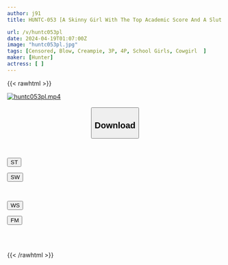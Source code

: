 ```yaml
---
author: j91
title: HUNTC-053 [A Skinny Girl With The Top Academic Score And A Slut Girl With The Top Sex Score] Two Extreme Childhood Friends Compete For My Dick Where She Is In A 3P! I'm Interested In You

url: /v/huntc053pl
date: 2024-04-19T01:07:00Z
image: "huntc053pl.jpg"
tags: [Censored, Blow, Creampie, 3P, 4P, School Girls, Cowgirl	]
maker: [Hunter]
actress: [ ]
---
```



{{< rawhtml >}}

<div class="video" data-videoid="lwjy4xW6WAt7x4V">
    <a href="javascript:;">
        <img src="/v/huntc053pl/huntc053pl.jpg" width="WIDTH" height="HEIGHT" alt="huntc053pl.mp4" loading="lazy">
    </a>
</div>

<script type="text/javascript" src="https://j91.asia/asset/on-demand-st.js"></script>

<br>
  <link rel="stylesheet" href="https://j91.asia/asset/bs5.css">
  
  <center>
  <button class="btn btn-primary" type="button" data-bs-toggle="collapse" data-bs-target=".multi-collapse" aria-expanded="false" aria-controls="multiCollapseExample1 multiCollapseExample2"><h2>Download</h2></button></center>
</p>
<div class="row">
  <div class="col">
    <div class="collapse multi-collapse" id="multiCollapseExample1">
      <div class="card card-body">
	      	      <br>
<div class="buttons">  
<p><a href="https://streamtape.to/v/lwjy4xW6WAt7x4V" target="_blank"><button class="btn-hover color-3"><i class="fa fa-download"></i> ST</button></a></p>
<p><a href="https://asnwish.com/mb5c0q632j4w" target="_blank"><button class="btn-hover color-2"><i class="fa fa-download"></i> SW</button></a></p></div>
    </div>
  </div>
</div>
  <div class="col">
    <div class="collapse multi-collapse" id="multiCollapseExample2">
      <div class="card card-body">
	      <br>
<div class="buttons">
<p><a href="https://wolfstream.tv/71695nl7bkt8"><button class="btn-hover color-9"><i class="fa fa-download"></i> WS</button></a></p>
<p><a href="https://filemoon.sx/d/25058s8d8t50"><button class="btn-hover color-8"><i class="fa fa-download"></i> FM</button></a></p></div>
<br><br>
      </div>
    </div>
  </div>
</div>

{{< /rawhtml >}}